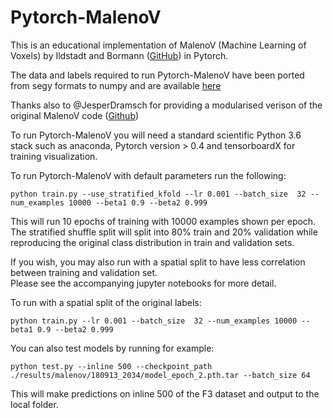 # Pytorch-MalenoV

This is an educational implementation of MalenoV (Machine Learning of Voxels) by Ildstadt and Bormann ([GitHub](https://github.com/bolgebrygg/MalenoV)) in Pytorch.  

The data and labels required to run Pytorch-MalenoV have been ported from segy formats to numpy and are available [here](https://drive.google.com/drive/folders/1qeUTCsTBtjj7GbBXClwdguVwoLwcdO7h)  

Thanks also to @JesperDramsch for providing a modularised verison of the original MalenoV code ([Github](https://github.com/JesperDramsch/MalenoV/tree/master/malenov))  
 

To run Pytorch-MalenoV you will need a standard scientific Python 3.6 stack such as anaconda, Pytorch version > 0.4 and tensorboardX for training visualization.  

To run Pytorch-MalenoV with default parameters run the following:  

```
python train.py --use_stratified_kfold --lr 0.001 --batch_size  32 --num_examples 10000 --beta1 0.9 --beta2 0.999
```

This will run 10 epochs of training with 10000 examples shown per epoch.  
The stratified shuffle split will split into 80% train and 20% validation while reproducing the original class distribution in train and validation sets.  

If you wish, you may also run with a spatial split to have less correlation between training and validation set.  
Please see the accompanying jupyter notebooks for more detail.  

To run with a spatial split of the original labels:  
```
python train.py --lr 0.001 --batch_size  32 --num_examples 10000 --beta1 0.9 --beta2 0.999
```


You can also test models by running for example:  
```
python test.py --inline 500 --checkpoint_path ./results/malenov/180913_2034/model_epoch_2.pth.tar --batch_size 64 
```

This will make predictions on inline 500 of the F3 dataset and output to the local folder.  
